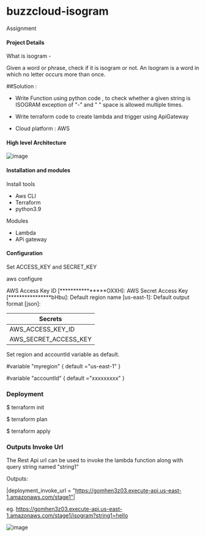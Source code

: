 # buzzcloud-isogram
Assignment
#### Project Details

What is isogram -

Given a word or phrase, check if it is isogram or not. An Isogram is a word in which no letter occurs more than once.

##Solution :

* Write Function using python code , to check whether a given string is ISOGRAM exception of "-" and " " space is allowed multiple times.

* Write terraform code to create lambda and trigger using ApiGateway

* Cloud platform : AWS

#### High level Architecture

![image](https://user-images.githubusercontent.com/26302748/178082099-f3bca686-deb2-4fba-bb58-836c04d7e587.png)


#### Installation and modules

Install tools

* Aws CLI
* Terraform
* python3.9

Modules

- Lambda 
- APi gateway

#### Configuration

Set ACCESS_KEY and SECRET_KEY 

aws configure 

AWS Access Key ID [****************OXXH]:
AWS Secret Access Key [****************bHbu]:
Default region name [us-east-1]:
Default output format [json]:

| Secrets                                         |
|-------------------------------------------------|
|  <a name="secret1"></a> AWS_ACCESS_KEY_ID       |
|  <a name="secret2"></a> AWS_SECRET_ACCESS_KEY   |

Set region and accountId variable as default.

#variable "myregion" {
  default ="us-east-1"
}

#variable "accountId" {
  default ="xxxxxxxxx"
}

### Deployment 

$ terraform init

$ terraform plan

$ terraform apply

### Outputs Invoke Url
The Rest Api url can be used to invoke the lambda function along with query string named "string1"
 
Outputs:

|deployment_invoke_url = "https://gomhen3z03.execute-api.us-east-1.amazonaws.com/stage1"|

eg. https://gomhen3z03.execute-api.us-east-1.amazonaws.com/stage1/isogram?string1=hello

![image](https://user-images.githubusercontent.com/26302748/178081926-59e0c1cc-66f4-4378-bc57-8ec7fb9f6dcb.png)




